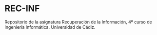 # REC-INF
Repositorio de la asignatura Recuperación de la Información, 4º curso de Ingeniería Informática. Universidad de Cádiz.
